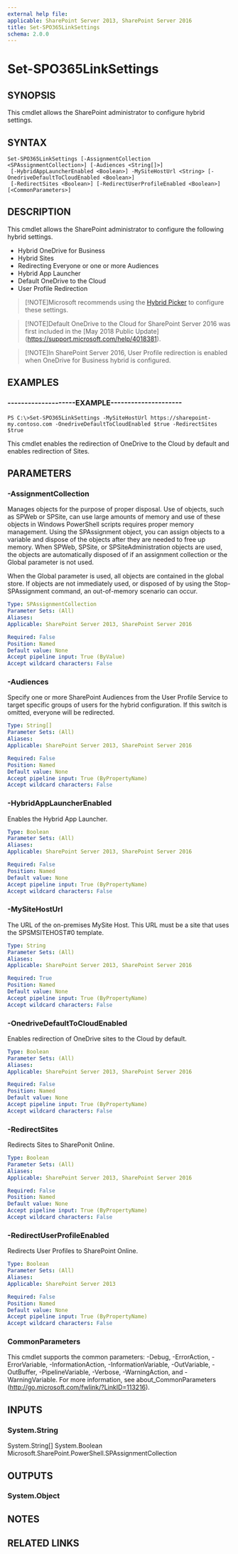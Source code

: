 ```yaml
---
external help file: 
applicable: SharePoint Server 2013, SharePoint Server 2016
title: Set-SPO365LinkSettings
schema: 2.0.0
---
```


# Set-SPO365LinkSettings

## SYNOPSIS
This cmdlet allows the SharePoint administrator to configure hybrid settings.


## SYNTAX

```
Set-SPO365LinkSettings [-AssignmentCollection <SPAssignmentCollection>] [-Audiences <String[]>]
 [-HybridAppLauncherEnabled <Boolean>] -MySiteHostUrl <String> [-OnedriveDefaultToCloudEnabled <Boolean>]
 [-RedirectSites <Boolean>] [-RedirectUserProfileEnabled <Boolean>] [<CommonParameters>]
```

## DESCRIPTION
This cmdlet allows the SharePoint administrator to configure the following hybrid settings.

* Hybrid OneDrive for Business
* Hybrid Sites
* Redirecting Everyone or one or more Audiences
* Hybrid App Launcher
* Default OneDrive to the Cloud
* User Profile Redirection

>[!NOTE]Microsoft recommends using the [Hybrid Picker](https://docs.microsoft.com/en-us/sharepoint/hybrid/hybrid-picker-in-the-sharepoint-online-admin-center) to configure these settings.

> [!NOTE]Default OneDrive to the Cloud for SharePoint Server 2016 was first included in the [May 2018 Public Update] (https://support.microsoft.com/help/4018381).

> [!NOTE]In SharePoint Server 2016, User Profile redirection is enabled when OneDrive for Business hybrid is configured.

## EXAMPLES

### --------------------EXAMPLE---------------------
```
PS C:\>Set-SPO365LinkSettings -MySiteHostUrl https://sharepoint-my.contoso.com -OnedriveDefaultToCloudEnabled $true -RedirectSites $true
```

This cmdlet enables the redirection of OneDrive to the Cloud by default and enables redirection of Sites.


## PARAMETERS

### -AssignmentCollection
Manages objects for the purpose of proper disposal. Use of objects, such as SPWeb or SPSite, can use large amounts of memory and use of these objects in Windows PowerShell scripts requires proper memory management. Using the SPAssignment object, you can assign objects to a variable and dispose of the objects after they are needed to free up memory. When SPWeb, SPSite, or SPSiteAdministration objects are used, the objects are automatically disposed of if an assignment collection or the Global parameter is not used.

When the Global parameter is used, all objects are contained in the global store. If objects are not immediately used, or disposed of by using the Stop-SPAssignment command, an out-of-memory scenario can occur.


```yaml
Type: SPAssignmentCollection
Parameter Sets: (All)
Aliases: 
Applicable: SharePoint Server 2013, SharePoint Server 2016

Required: False
Position: Named
Default value: None
Accept pipeline input: True (ByValue)
Accept wildcard characters: False
```

### -Audiences
Specify one or more SharePoint Audiences from the User Profile Service to target specific groups of users for the hybrid configuration. If this switch is omitted, everyone will be redirected.

```yaml
Type: String[]
Parameter Sets: (All)
Aliases: 
Applicable: SharePoint Server 2013, SharePoint Server 2016

Required: False
Position: Named
Default value: None
Accept pipeline input: True (ByPropertyName)
Accept wildcard characters: False
```

### -HybridAppLauncherEnabled
Enables the Hybrid App Launcher.

```yaml
Type: Boolean
Parameter Sets: (All)
Aliases: 
Applicable: SharePoint Server 2013, SharePoint Server 2016

Required: False
Position: Named
Default value: None
Accept pipeline input: True (ByPropertyName)
Accept wildcard characters: False
```

### -MySiteHostUrl
The URL of the on-premises MySite Host. This URL must be a site that uses the SPSMSITEHOST#0 template.

```yaml
Type: String
Parameter Sets: (All)
Aliases: 
Applicable: SharePoint Server 2013, SharePoint Server 2016

Required: True
Position: Named
Default value: None
Accept pipeline input: True (ByPropertyName)
Accept wildcard characters: False
```

### -OnedriveDefaultToCloudEnabled
Enables redirection of OneDrive sites to the Cloud by default.

```yaml
Type: Boolean
Parameter Sets: (All)
Aliases: 
Applicable: SharePoint Server 2013, SharePoint Server 2016

Required: False
Position: Named
Default value: None
Accept pipeline input: True (ByPropertyName)
Accept wildcard characters: False
```

### -RedirectSites
Redirects Sites to SharePonit Online.

```yaml
Type: Boolean
Parameter Sets: (All)
Aliases: 
Applicable: SharePoint Server 2013, SharePoint Server 2016

Required: False
Position: Named
Default value: None
Accept pipeline input: True (ByPropertyName)
Accept wildcard characters: False
```

### -RedirectUserProfileEnabled
Redirects User Profiles to SharePoint Online.

```yaml
Type: Boolean
Parameter Sets: (All)
Aliases: 
Applicable: SharePoint Server 2013

Required: False
Position: Named
Default value: None
Accept pipeline input: True (ByPropertyName)
Accept wildcard characters: False
```

### CommonParameters
This cmdlet supports the common parameters: -Debug, -ErrorAction, -ErrorVariable, -InformationAction, -InformationVariable, -OutVariable, -OutBuffer, -PipelineVariable, -Verbose, -WarningAction, and -WarningVariable. For more information, see about_CommonParameters (http://go.microsoft.com/fwlink/?LinkID=113216).

## INPUTS

### System.String
System.String[]
System.Boolean
Microsoft.SharePoint.PowerShell.SPAssignmentCollection

## OUTPUTS

### System.Object

## NOTES

## RELATED LINKS
